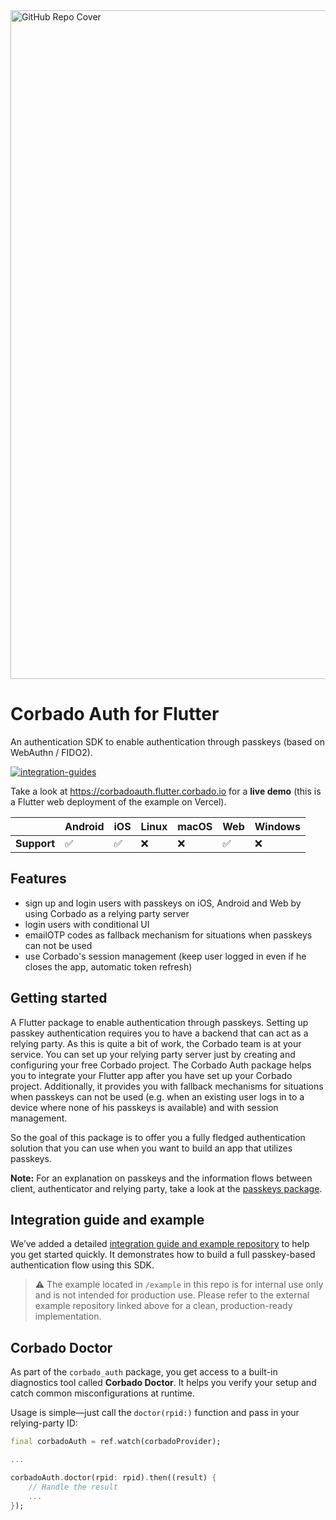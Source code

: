 <img width="1070" alt="GitHub Repo Cover" src="https://raw.githubusercontent.com/corbado/flutter-passkeys/main/.github/images/root_headline.png">

# Corbado Auth for Flutter

An authentication SDK to enable authentication through passkeys (based on WebAuthn / FIDO2).

[![integration-guides](https://github.com/user-attachments/assets/7859201b-a345-4b68-b336-6e2edcc6577b)](https://app.corbado.com/integration-guides/flutter)

Take a look at https://corbadoauth.flutter.corbado.io for a **live demo** (this is a Flutter web
deployment of the example on Vercel).

|             | Android            | iOS                | Linux | macOS | Web                | Windows |
| ----------- | ------------------ | ------------------ | ----- | ----- | ------------------ | ------- |
| **Support** | :white_check_mark: | :white_check_mark: | :x:   | :x:   | :white_check_mark: | :x:     |

## Features

- sign up and login users with passkeys on iOS, Android and Web by using Corbado as a relying party
  server
- login users with conditional UI
- emailOTP codes as fallback mechanism for situations when passkeys can not be used
- use Corbado's session management (keep user logged in even if he closes the app, automatic token
  refresh)

## Getting started

A Flutter package to enable authentication through passkeys.
Setting up passkey authentication requires you to have a backend that can act as a relying party.
As this is quite a bit of work, the Corbado team is at your service.
You can set up your relying party server just by creating and configuring your free Corbado project.
The Corbado Auth package helps you to integrate your Flutter app after you have set up your Corbado
project.
Additionally, it provides you with fallback mechanisms for situations when passkeys can not be
used (e.g. when an existing user logs in to a device where none of his passkeys is available) and
with session management.

So the goal of this package is to offer you a fully fledged authentication solution that you can use
when you want to build an app that utilizes passkeys.

**Note:** For an explanation on passkeys and the information flows between client, authenticator and
relying party, take a look at the [passkeys package](https://pub.dev/packages/passkeys).

## Integration guide and example

We’ve added a detailed [integration guide and example repository](https://github.com/corbado/example-passkeys-flutter) to help you get started quickly. It demonstrates how to build a full passkey-based authentication flow using this SDK.

> ⚠️ The example located in `/example` in this repo is for internal use only and is not intended for production use. Please refer to the external example repository linked above for a clean, production-ready implementation.

## Corbado Doctor

As part of the `corbado_auth` package, you get access to a built-in diagnostics tool called **Corbado Doctor**. It helps you verify your setup and catch common misconfigurations at runtime.

Usage is simple—just call the `doctor(rpid:)` function and pass in your relying-party ID:

```dart
final corbadoAuth = ref.watch(corbadoProvider);

...

corbadoAuth.doctor(rpid: rpid).then((result) {
    // Handle the result
    ...
});
```
